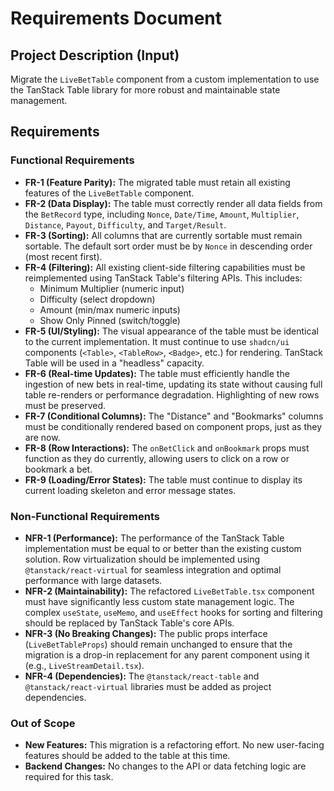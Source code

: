 # Requirements Document

## Project Description (Input)
Migrate the `LiveBetTable` component from a custom implementation to use the TanStack Table library for more robust and maintainable state management.

## Requirements

### Functional Requirements

-   **FR-1 (Feature Parity):** The migrated table must retain all existing features of the `LiveBetTable` component.
-   **FR-2 (Data Display):** The table must correctly render all data fields from the `BetRecord` type, including `Nonce`, `Date/Time`, `Amount`, `Multiplier`, `Distance`, `Payout`, `Difficulty`, and `Target/Result`.
-   **FR-3 (Sorting):** All columns that are currently sortable must remain sortable. The default sort order must be by `Nonce` in descending order (most recent first).
-   **FR-4 (Filtering):** All existing client-side filtering capabilities must be reimplemented using TanStack Table's filtering APIs. This includes:
    -   Minimum Multiplier (numeric input)
    -   Difficulty (select dropdown)
    -   Amount (min/max numeric inputs)
    -   Show Only Pinned (switch/toggle)
-   **FR-5 (UI/Styling):** The visual appearance of the table must be identical to the current implementation. It must continue to use `shadcn/ui` components (`<Table>`, `<TableRow>`, `<Badge>`, etc.) for rendering. TanStack Table will be used in a "headless" capacity.
-   **FR-6 (Real-time Updates):** The table must efficiently handle the ingestion of new bets in real-time, updating its state without causing full table re-renders or performance degradation. Highlighting of new rows must be preserved.
-   **FR-7 (Conditional Columns):** The "Distance" and "Bookmarks" columns must be conditionally rendered based on component props, just as they are now.
-   **FR-8 (Row Interactions):** The `onBetClick` and `onBookmark` props must function as they do currently, allowing users to click on a row or bookmark a bet.
-   **FR-9 (Loading/Error States):** The table must continue to display its current loading skeleton and error message states.

### Non-Functional Requirements

-   **NFR-1 (Performance):** The performance of the TanStack Table implementation must be equal to or better than the existing custom solution. Row virtualization should be implemented using `@tanstack/react-virtual` for seamless integration and optimal performance with large datasets.
-   **NFR-2 (Maintainability):** The refactored `LiveBetTable.tsx` component must have significantly less custom state management logic. The complex `useState`, `useMemo`, and `useEffect` hooks for sorting and filtering should be replaced by TanStack Table's core APIs.
-   **NFR-3 (No Breaking Changes):** The public props interface (`LiveBetTableProps`) should remain unchanged to ensure that the migration is a drop-in replacement for any parent component using it (e.g., `LiveStreamDetail.tsx`).
-   **NFR-4 (Dependencies):** The `@tanstack/react-table` and `@tanstack/react-virtual` libraries must be added as project dependencies.

### Out of Scope

-   **New Features:** This migration is a refactoring effort. No new user-facing features should be added to the table at this time.
-   **Backend Changes:** No changes to the API or data fetching logic are required for this task.
